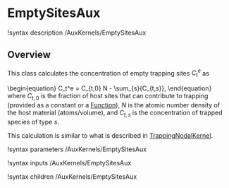 # EmptySitesAux

!syntax description /AuxKernels/EmptySitesAux

## Overview

This class calculates the concentration of empty trapping sites $C_t^e$ as

\begin{equation}
C_t^e = C_{t,0} N - \sum_{s}{C_{t,s}},
\end{equation}
where $C_{t,0}$ is the fraction of host sites that can contribute to trapping (provided as a constant or a [Function](Functions/index.md)), $N$ is the atomic number density of the host material (atoms/volume), and $C_{t,s}$ is the concentration of trapped species of type $s$.

This calculation is similar to what is described in [TrappingNodalKernel](TrappingNodalKernel.md).

!syntax parameters /AuxKernels/EmptySitesAux

!syntax inputs /AuxKernels/EmptySitesAux

!syntax children /AuxKernels/EmptySitesAux
